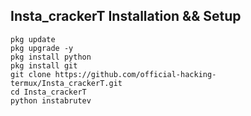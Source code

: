 ## Insta_crackerT Installation && Setup 

```
pkg update
pkg upgrade -y
pkg install python
pkg install git
git clone https://github.com/official-hacking-termux/Insta_crackerT.git
cd Insta_crackerT
python instabrutev
